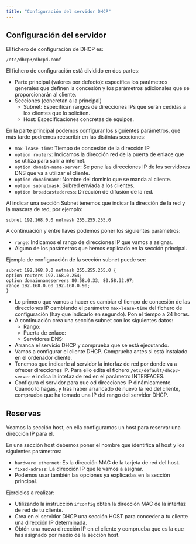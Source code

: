 ```yaml
---
title: "Configuración del servidor DHCP"
---
```


## Configuración del servidor
 
El fichero de configuración de DHCP es:  
  
    /etc/dhcp3/dhcpd.conf

El fichero de configuración está dividido en dos partes:  
  

* Parte principal (valores por defecto): especifica los parámetros generales que definen la concesión y los parámetros adicionales que se proporcionarán al cliente.  
* Secciones (concretan a la principal)
    * Subnet: Especifican rangos de direcciones IPs que serán cedidas a los clientes que lo soliciten.
    * Host: Especificaciones concretas de equipos.  
    
En la parte principal podemos configurar los siguientes parámetros, que más tarde podremos reescribir en las distintas secciones:  
  
* `max-lease-time`: Tiempo de concesión de la dirección IP  
* `option routers`: Indicamos la dirección red de la puerta de enlace que se utiliza para salir a internet.
* `option domain-name-server`: Se pone las direcciones IP de los servidores DNS que va a utilizar el cliente.
* `option domain­name`: Nombre del dominio que se manda al cliente.
* `option subnet­mask`: Subred enviada a los clientes.
* `option broadcast­address`: Dirección de difusión de la red.
 
Al indicar una sección Subnet tenemos que indicar la dirección de la red y la mascara de red, por ejemplo:  

    subnet 192.168.0.0 netmask 255.255.255.0

A continuación y entre llaves podemos poner los siguientes parámetros:  

* `range`: Indicamos el rango de direcciones IP que vamos a asignar.
* Alguno de los parámetros que hemos explicado en la sección principal.  

Ejemplo de configuración de la sección subnet puede ser:  

    subnet 192.168.0.0 netmask 255.255.255.0 {
    option routers 192.168.0.254;
    option domain­name­servers 80.58.0.33, 80.58.32.97;
    range 192.168.0.60 192.168.0.90;
    } 

* Lo primero que vamos a hacer es cambiar el tiempo de concesión de las direcciones IP cambiando el parámetro `max-lease-time` del fichero de configuración (hay que indicarlo en segundo). Pon el tiempo a 24 horas.
* A continuación crea una sección subnet con los siguientes datos:  
    * Rango:  
    * Puerta de enlace:  
    * Servidores DNS:
* Arranca el servicio DHCP y comprueba que se está ejecutando.
* Vamos a configurar el cliente DHCP. Comprueba antes si está instalado en el ordenador cliente.
* Tenemos que indicarle al servidor la interfaz de red por donde va a ofrecer direcciones IP. Para ello edita el fichero `/etc/default/dhcp3-server` e indica la intefaz de red en el parámetro INTERFACES.
* Configura el servidor para que od direcciones IP dinámicamente. Cuando lo hagas, y tras haber arrancado de nuevo la red del cliente, comprueba que ha tomado una IP del rango del servidor DHCP.  

## Reservas

Veamos la sección host, en ella configuramos un host para reservar una dirección IP para él.  
  
En una sección host debemos poner el nombre que identifica al host y los siguientes parámetros:  

* `hardware ethernet`: Es la dirección MAC de la tarjeta de red del host.
* `fixed-adress`: La dirección IP que le vamos a asignar.
* Podemos usar también las opciones ya explicadas en la sección principal.

Ejercicios a realizar:

* Utilizando la instrucción `ifconfig` obtén la dirección MAC de la interfaz de red de tu cliente.
* Crea en el servidor DHCP una sección HOST para conceder a tu cliente una dirección IP determinada.
* Obtén una nueva dirección IP en el cliente y comprueba que es la que has asignado por medio de la sección host.

